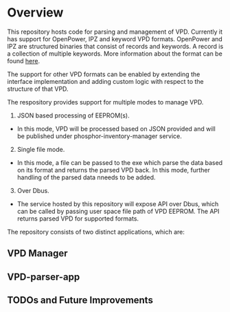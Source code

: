 # Overview

This repository hosts code for parsing and management of VPD. Currently
it has support for OpenPower, IPZ and keyword VPD formats. OpenPower and
IPZ are structured binaries that consist of records and keywords. A
record is a collection of multiple keywords. More information about the
format can be found
[here](https://www-355.ibm.com/systems/power/openpower/posting.xhtml?postingId=1D060729AC96891885257E1B0053BC95).

The support for other VPD formats can be enabled by extending the
interface implementation and adding custom logic with respect to the
structure of that VPD.

The respository provides support for multiple modes to manage VPD.
1. JSON based processing of EEPROM(s).
  - In this mode, VPD will be processed based on JSON provided and will
  be published under phosphor-inventory-manager service.
2. Single file mode.
  - In this mode, a file can be passed to the exe which parse the data
  based on its format and returns the parsed VPD back. In this mode,
  further handling of the parsed data nneeds to be added.
3. Over Dbus.
  - The service hosted by this repository will expose API over Dbus,
  which can be called by passing user space file path of VPD EEPROM.
  The API returns parsed VPD for supported formats.

The repository consists of two distinct applications, which are:

## VPD Manager



## VPD-parser-app



## TODOs and Future Improvements